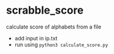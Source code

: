 # scrabble_score
calculate score of alphabets from a file

* add input in ip.txt
* run using `python3 calculate_score.py`

